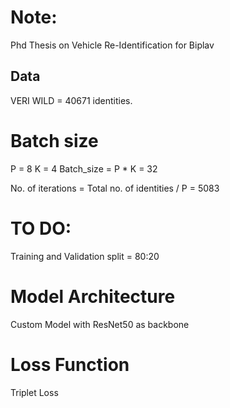 # Note:

Phd Thesis on Vehicle Re-Identification for Biplav

## Data

VERI WILD = 40671 identities.

# Batch size

P = 8
K = 4
Batch_size = P \* K = 32

No. of iterations = Total no. of identities / P = 5083

# TO DO:

Training and Validation split = 80:20

# Model Architecture

Custom Model with ResNet50 as backbone

# Loss Function

Triplet Loss
